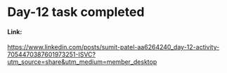 # Day-12 task completed

#### Link:

https://www.linkedin.com/posts/sumit-patel-aa6264240_day-12-activity-7054470387601973251-ISVC?utm_source=share&utm_medium=member_desktop
